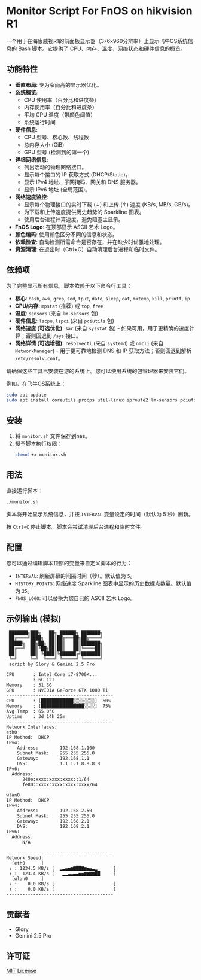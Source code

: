 # Monitor Script For FnOS on hikvision R1

一个用于在海康威视R1的前面板显示器（376x960分辨率）上显示飞牛OS系统信息的 Bash 脚本。它提供了 CPU、内存、温度、网络状态和硬件信息的概览。

## 功能特性

*   **垂直布局**: 专为窄而高的显示器优化。
*   **系统概览**:
    *   CPU 使用率（百分比和进度条）
    *   内存使用率（百分比和进度条）
    *   平均 CPU 温度（带颜色阈值）
    *   系统运行时间
*   **硬件信息**:
    *   CPU 型号、核心数、线程数
    *   总内存大小 (GiB)
    *   GPU 型号 (检测到的第一个)
*   **详细网络信息**:
    *   列出活动的物理网络接口。
    *   显示每个接口的 IP 获取方式 (DHCP/Static)。
    *   显示 IPv4 地址、子网掩码、网关和 DNS 服务器。
    *   显示 IPv6 地址 (全局范围)。
*   **网络速度监控**:
    *   显示每个物理接口的实时下载 (↓) 和上传 (↑) 速度 (KB/s, MB/s, GB/s)。
    *   为下载和上传速度提供历史趋势的 Sparkline 图表。
    *   使用后台进程计算速度，避免阻塞主显示。
*   **FnOS Logo**: 在顶部显示 ASCII 艺术 Logo。
*   **颜色编码**: 使用颜色区分不同的信息和状态。
*   **依赖检查**: 自动检测所需命令是否存在，并在缺少时优雅地处理。
*   **资源清理**: 在退出时（Ctrl+C）自动清理后台进程和临时文件。

## 依赖项

为了完整显示所有信息，脚本依赖于以下命令行工具：

*   **核心**: `bash`, `awk`, `grep`, `sed`, `tput`, `date`, `sleep`, `cat`, `mktemp`, `kill`, `printf`, `ip`
*   **CPU/内存**: `mpstat` (推荐) 或 `top`, `free`
*   **温度**: `sensors` (来自 `lm-sensors` 包)
*   **硬件信息**: `lscpu`, `lspci` (来自 `pciutils` 包)
*   **网络速度 (可选优化)**: `sar` (来自 `sysstat` 包) - 如果可用，用于更精确的速度计算；否则回退到 `/sys` 接口。
*   **网络详情 (可选增强)**: `resolvectl` (来自 `systemd`) 或 `nmcli` (来自 `NetworkManager`) - 用于更可靠地检测 DNS 和 IP 获取方法；否则回退到解析 `/etc/resolv.conf`。

请确保这些工具已安装在您的系统上。您可以使用系统的包管理器来安装它们。

例如，在飞牛OS系统上：
```bash
sudo apt update
sudo apt install coreutils procps util-linux iproute2 lm-sensors pciutils sysstat network-manager systemd # (systemd 通常已存在)
```

## 安装

1.  将 `monitor.sh` 文件保存到nas。
2.  授予脚本执行权限：
    ```bash
    chmod +x monitor.sh
    ```

## 用法

直接运行脚本：

```bash
./monitor.sh
```

脚本将开始显示系统信息，并按 `INTERVAL` 变量设定的时间（默认为 5 秒）刷新。

按 `Ctrl+C` 停止脚本。脚本会尝试清理后台进程和临时文件。

## 配置

您可以通过编辑脚本顶部的变量来自定义脚本的行为：

*   `INTERVAL`: 刷新屏幕的间隔时间（秒）。默认值为 `5`。
*   `HISTORY_POINTS`: 网络速度 Sparkline 图表中显示的历史数据点数量。默认值为 `25`。
*   `FNOS_LOGO`: 可以替换为您自己的 ASCII 艺术 Logo。

## 示例输出 (模拟)

```
 ███████╗███╗   ██╗ ██████╗ ███████╗
 ██╔════╝████╗  ██║██╔═══██╗██╔════╝
 █████╗  ██╔██╗ ██║██║   ██║███████╗
 ██╔══╝  ██║╚██╗██║██║   ██║╚════██║
 ██║     ██║ ╚████║╚██████╔╝███████║
 ╚═╝     ╚═╝  ╚═══╝ ╚═════╝ ╚══════╝
 script by Glory & Gemini 2.5 Pro

CPU       : Intel Core i7-8700K...
          : 6C 12T
Memory    : 31.3G
GPU       : NVIDIA GeForce GTX 1080 Ti
----------------------------------------
CPU       : [████████████░░░░░░░░]  60%
Memory    : [████████████████░░░░]  75%
Avg Temp  : 65.0°C
Uptime    : 3d 14h 25m
----------------------------------------
Network Interfaces:
eth0
IP Method:  DHCP
IPv4:
    Address:        192.168.1.100
    Subnet Mask:    255.255.255.0
    Gateway:        192.168.1.1
    DNS:            1.1.1.1 8.8.8.8
IPv6:
  Address:
      240e:xxxx:xxxx:xxxx::1/64
      fe80::xxxx:xxxx:xxxx:xxxx/64

wlan0
IP Method:  DHCP
IPv4:
    Address:        192.168.2.50
    Subnet Mask:    255.255.255.0
    Gateway:        192.168.2.1
    DNS:            192.168.2.1
IPv6:
  Address:
      N/A

----------------------------------------
Network Speed:
  [eth0      ]
 ↓ : 1234.5 KB/s [  ▂▃▄▅▆▇██▇▆▅▄▃▂      ]
 ↑ :  123.4 KB/s [   ▂▂▃▃▄▄▅▅▆▆▇▇██     ]
  [wlan0     ]
 ↓ :    0.0 KB/s [                      ]
 ↑ :    0.0 KB/s [                      ]
----------------------------------------
```

## 贡献者

*   Glory
*   Gemini 2.5 Pro

## 许可证

[MIT License](LICENSE)
